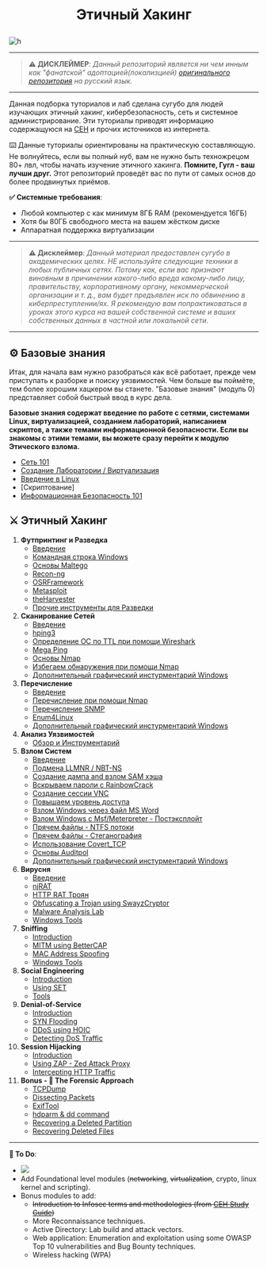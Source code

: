 # <p align="center">Этичный Хакинг
</p>

![h](https://gist.githubusercontent.com/Samsar4/62886aac358c3d484a0ec17e8eb11266/raw/89f706846f97cd3e59880dbc03e4f1d5f8023783/header-ehl.jpg)

* * *

> **⚠️ ДИСКЛЕЙМЕР**:
*Данный репозиторий является ни чем инным как "фанатской" адоптацией(локализцией) [оригинального репозитория](https://github.com/Samsar4/Ethical-Hacking-Labs) на русский язык.*

* * * 

Данная подборка туториалов и лаб сделана сугубо для людей изучающих этичный хакинг, кибербезопасность, сеть и системное администрирование. Эти туториалы приводят информацию содержащуюся на [CEH](https://www.eccouncil.org/train-certify/certified-ethical-hacker-ceh-v12/) и прочих источников из интернета.

⌨️ Данные туториалы ориентированы на практическую составляющую. Не волнуйтесь, если вы полный нуб, вам не нужно быть техножрецом 80+ лвл, чтобы начать изучение этичного хакинга. **Помните, Гугл - ваш лучши друг.** Этот репозиторий проведёт вас по пути от самых основ до более продвинутых приёмов.

**✅ Системные требования**:
* Любой компьютер с как минимум 8ГБ RAM (рекомендуется 16ГБ)
* Хотя бы 80ГБ свободного места на вашем жёстком диске
* Аппаратная поддержка виртуализации

* * *

> **⚠️ Дисклеймер**:
*Данный материал предоставлен сугубо в академических целях. НЕ используйте следующие техники в любых публичных сетях. Потому как, если вас признают виновным в причинении какого-либо вреда какому-либо лицу, правительству, корпоративному органу, некоммерческой организации и т. д., вам будет предъявлен иск по обвинению в киберпреступлении/ях. Я рекомендую вам попрактиковаться в уроках этого курса на вашей собственной системе и ваших собственных данных в частной или локальной сети.*

* * * 

## ⚙️ Базовые знания
Итак, для начала вам нужно разобраться как всё работает, прежде чем приступать к разборке и поиску уязвимостей. Чем больше вы поймёте, тем более хорошим хацкером вы станете. "Базовые знания" (модуль 0) представляет собой быстрый ввод в курс дела.

**Базовые знания содержат введение по работе с сетями, системами Linux, виртуализацией, созданием лабораторий, написанием скриптов, а также темами информационной безопасности. Если вы знакомы с этими темами, вы можете сразу перейти к модулю Этического взлома.**

* [Сеть 101](https://github.com/BezShkvark0/Ethical-Hacking-Labs/blob/master/0-Core-Knowledge/0-Networking-101.md)
* [Создание Лаборатории / Виртуализация](https://github.com/BezShkvark0/Ethical-Hacking-Labs/blob/master/0-Core-Knowledge/1-Lab-Building.md)
* [Введение в Linux](https://github.com/BezShkvark0/Ethical-Hacking-Labs/blob/master/0-Core-Knowledge/2-Intro-to-Linux.md)
* [Скриптование]
* [Информационная Безопасность 101](https://github.com/BezShkvark0/Ethical-Hacking-Labs/blob/master/0-Core-Knowledge/4-Infosec-101.md)

## ⚔️ Этичный Хакинг
1. **Футпринтинг и Разведка**
    * [Введение](https://github.com/BezShkvark0/Ethical-Hacking-Labs/blob/master/1-Footprinting-and-Reconnaissance/0-What-is-Footprinting.md)
    * [Командная строка Windows](https://github.com/BezShkvark0/Ethical-Hacking-Labs/blob/master/1-Footprinting-and-Reconnaissance/1-Windows-CommandLine.md)
    * [Основы Maltego](https://github.com/BezShkvark0/Ethical-Hacking-Labs/blob/master/1-Footprinting-and-Reconnaissance/2-Maltego-Basics.md)
    * [Recon-ng](https://github.com/BezShkvark0/Ethical-Hacking-Labs/blob/master/1-Footprinting-and-Reconnaissance/3-Recon-ng.md)
    * [OSRFramework](https://github.com/BezShkvark0/Ethical-Hacking-Labs/blob/master/1-Footprinting-and-Reconnaissance/4-OSRFramework.md)
    * [Metasploit](https://github.com/BezShkvark0/Ethical-Hacking-Labs/blob/master/1-Footprinting-and-Reconnaissance/5-Metasploit-Basics.md)
    * [theHarvester](https://github.com/BezShkvark0/Ethical-Hacking-Labs/blob/master/1-Footprinting-and-Reconnaissance/6-theHarvester.md)
    * [Прочие инструменты для Разведки](https://github.com/BezShkvark0/Ethical-Hacking-Labs/blob/master/1-Footprinting-and-Reconnaissance/7-Other-Tools.md)
2. **Сканирование Сетей**
    * [Введение](https://github.com/BezShkvark0/Ethical-Hacking-Labs/blob/master/2-Scanning-Networks/0-Scanning-a-Target-Network.md)
    * [hping3](https://github.com/BezShkvark0/Ethical-Hacking-Labs/blob/master/2-Scanning-Networks/1-hping3.md)
    * [Определение ОС по TTL при помощи Wireshark](https://github.com/BezShkvark0/Ethical-Hacking-Labs/blob/master/2-Scanning-Networks/2-TTL.md)
    * [Mega Ping](https://github.com/BezShkvark0/Ethical-Hacking-Labs/blob/master/2-Scanning-Networks/3-MegaPing.md)
    * [Основы Nmap](https://github.com/BezShkvark0/Ethical-Hacking-Labs/blob/master/2-Scanning-Networks/4-Nmap.md)
    * [Избегаем обнаружения при помощи Nmap](https://github.com/BezShkvark0/Ethical-Hacking-Labs/blob/master/2-Scanning-Networks/5-NmapDecoyIP.md)
    * [Дополнительный графический инстурментарий Windows](https://github.com/BezShkvark0/Ethical-Hacking-Labs/blob/master/2-Scanning-Networks/6-WindowsTools.md)
3. **Перечисление**
    * [Введение](https://github.com/BezShkvark0/Ethical-Hacking-Labs/blob/master/3-Enumeration/0-Introduction.md)
    * [Перечисление при помощи Nmap](https://github.com/BezShkvark0/Ethical-Hacking-Labs/blob/master/3-Enumeration/1-Enumerating-with-Nmap.md)
    * [Перечисление SNMP](https://github.com/BezShkvark0/Ethical-Hacking-Labs/blob/master/3-Enumeration/2-SNMP-Enumeration.md)
    * [Enum4Linux](https://github.com/BezShkvark0/Ethical-Hacking-Labs/blob/master/3-Enumeration/3-Enum4linux-Win-and-Samba-Enumeration.md)
    * [Дополнительный графический инстурментарий Windows](https://github.com/BezShkvark0/Ethical-Hacking-Labs/blob/master/3-Enumeration/4-Windows-EnumerationTools.md)
4. **Анализ Уязвимостей**
    * [Обзор и Инструментарий](https://github.com/BezShkvark0/Ethical-Hacking-Labs/blob/master/4-Vulnerability-Analysis/Overview-and-Tools.md) 
5. **Взлом Систем**
    * [Введение](https://github.com/BezShkvark0/Ethical-Hacking-Labs/blob/master/5-System-Hacking/0-Introduction.md)
    * [Подмена LLMNR / NBT-NS](https://github.com/BezShkvark0/Ethical-Hacking-Labs/blob/master/5-System-Hacking/1-LLMNR-NBT-NS.md)
    * [Создание дампа and взлом SAM хэша](https://github.com/BezShkvark0/Ethical-Hacking-Labs/blob/master/5-System-Hacking/2-SAM-Hashes.md)
    * [Вскрываем пароли с RainbowCrack](https://github.com/BezShkvark0/Ethical-Hacking-Labs/blob/master/5-System-Hacking/3-Rainbow-tables.md)
    * [Создание сессии VNC](https://github.com/BezShkvark0/Ethical-Hacking-Labs/blob/master/5-System-Hacking/4-VNC-Session.md)
    * [Повышаем уровень доступа](https://github.com/BezShkvark0/Ethical-Hacking-Labs/blob/master/5-System-Hacking/5-Escalating-Privileges.md)
    * [Взлом Windows через файл MS Word](https://github.com/BezShkvark0/Ethical-Hacking-Labs/blob/master/5-System-Hacking/6-Hacking-Windows-with-Doc-file.md)
    * [Взлом Windows с Msf/Meterpreter - Постэксплойт](https://github.com/BezShkvark0/Ethical-Hacking-Labs/blob/master/5-System-Hacking/7-Hacking-Windows-with-Metasploit-PostExploitation.md)
    * [Прячем файлы - NTFS потоки](https://github.com/BezShkvark0/Ethical-Hacking-Labs/blob/master/5-System-Hacking/8-NTFS-Streams.md)
    * [Прячем файлы - Стеганография](https://github.com/BezShkvark0/Ethical-Hacking-Labs/blob/master/5-System-Hacking/9-Steganography.md)
    * [Использование Covert_TCP](https://github.com/BezShkvark0/Ethical-Hacking-Labs/blob/master/5-System-Hacking/10-Covert_TCP.md)
    * [Основы Auditpol](https://github.com/BezShkvark0/Ethical-Hacking-Labs/blob/master/5-System-Hacking/11-Auditpol.md)
    * [Дополнительный графический инстурментарий Windows](https://github.com/BezShkvark0/Ethical-Hacking-Labs/blob/master/5-System-Hacking/12-WindowsTools.md)
6. **Вирусня** 
    * [Введение](https://github.com/BezShkvark0/Ethical-Hacking-Labs/blob/master/6-Malware/0-Introduction.md)
    * [njRAT](https://github.com/BezShkvark0/Ethical-Hacking-Labs/blob/master/6-Malware/1-Using-njRAT.md)
    * [HTTP RAT Троян](https://github.com/BezShkvark0/Ethical-Hacking-Labs/blob/master/6-Malware/2-HTTP-Trojan.md)
    * [Obfuscating a Trojan using SwayzCryptor](https://github.com/BezShkvark0/Ethical-Hacking-Labs/blob/master/6-Malware/3-Obfuscating-Trojan-SwayzCryptor.md)
    * [Malware Analysis Lab](https://github.com/BezShkvark0/Ethical-Hacking-Labs/blob/master/6-Malware/4-Malware-Analysis-Lab.md)
    * [Windows Tools](https://github.com/BezShkvark0/Ethical-Hacking-Labs/blob/master/6-Malware/5-Windows-Tools.md)
7. **Sniffing**
    * [Introduction](https://github.com/BezShkvark0/Ethical-Hacking-Labs/blob/master/7-Sniffing/0-Introduction.md)
    * [MITM using BetterCAP](https://github.com/BezShkvark0/Ethical-Hacking-Labs/blob/master/7-Sniffing/1-MITM-with-Bettercap.md)
    * [MAC Address Spoofing](https://github.com/BezShkvark0/Ethical-Hacking-Labs/blob/master/7-Sniffing/2-Spoofing-MAC-address.md)
    * [Windows Tools](https://github.com/BezShkvark0/Ethical-Hacking-Labs/blob/master/7-Sniffing/x-Windows-Tools.md)
8. **Social Engineering**
    * [Introduction](https://github.com/BezShkvark0/Ethical-Hacking-Labs/blob/master/8-Social-Engineering/0-Introduction.md)
    * [Using SET](https://github.com/BezShkvark0/Ethical-Hacking-Labs/blob/master/8-Social-Engineering/1-Using-SET.md)
    * [Tools](https://github.com/BezShkvark0/Ethical-Hacking-Labs/blob/master/8-Social-Engineering/X-Tools.md)
9. **Denial-of-Service**
    * [Introduction](https://github.com/BezShkvark0/Ethical-Hacking-Labs/blob/master/9-Denial-of-Service/0-Introduction.md)
    * [SYN Flooding](https://github.com/BezShkvark0/Ethical-Hacking-Labs/blob/master/9-Denial-of-Service/1-SYN-Flooding.md)
    * [DDoS using HOIC](https://github.com/BezShkvark0/Ethical-Hacking-Labs/blob/master/9-Denial-of-Service/2-DDoS-using-HOIC.md)
    * [Detecting DoS Traffic](https://github.com/BezShkvark0/Ethical-Hacking-Labs/blob/master/9-Denial-of-Service/3-Detecting-DoS-Traffic.md)
10. **Session Hijacking**
    * [Introduction](https://github.com/BezShkvark0/Ethical-Hacking-Labs/blob/master/10-Session-Hijacking/0-Introduction.md)
    * [Using ZAP - Zed Attack Proxy](https://github.com/BezShkvark0/Ethical-Hacking-Labs/blob/master/10-Session-Hijacking/1-Using-ZAP.md)
    * [Intercepting HTTP Traffic](https://github.com/BezShkvark0/Ethical-Hacking-Labs/blob/master/10-Session-Hijacking/2-Intercepting-HTTP-Traffic.md)
11. **Bonus - 🔬 The Forensic Approach**
    * [TCPDump](https://github.com/BezShkvark0/Ethical-Hacking-Labs/blob/master/11-Bonus/TCPDump-Tutorial.md)
    * [Dissecting Packets](https://github.com/BezShkvark0/Ethical-Hacking-Labs/blob/master/11-Bonus/Dissecting-packets.md)
    * [ExifTool](https://github.com/BezShkvark0/Ethical-Hacking-Labs/blob/master/11-Bonus/ExifTool-Tutorial.md)
    * [hdparm & dd command](https://github.com/BezShkvark0/Ethical-Hacking-Labs/blob/master/11-Bonus/Using-hdparm-and-dd-command.md)
    * [Recovering a Deleted Partition](https://github.com/BezShkvark0/Ethical-Hacking-Labs/blob/master/11-Bonus/Recovering-Deleted-Partition.md)
    * [Recovering Deleted Files](https://github.com/BezShkvark0/Ethical-Hacking-Labs/blob/master/11-Bonus/Recovering-Deleted-Files.md)

* * * 

**💭 To Do**:
- ![](https://img.shields.io/badge/status-in%20progress-orange)
- Add Foundational level modules (~~networking~~, ~~virtualization~~, crypto, linux kernel and scripting).
- Bonus modules to add:
    - ~~Introduction to Infosec terms and methodologies (from [CEH Study Guide](https://github.com/Samsar4/CEH-v10-Study-Guide))~~
    - More Reconnaissance techniques.
    - Active Directory: Lab build and attack vectors.
    - Web application: Enumeration and exploitation using some OWASP Top 10 vulnerabilities and Bug Bounty techniques.
    - Wireless hacking (WPA)
